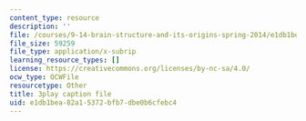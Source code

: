 ```yaml
---
content_type: resource
description: ''
file: /courses/9-14-brain-structure-and-its-origins-spring-2014/e1db1bea82a15372bfb7dbe0b6cfebc4_555138.vtt
file_size: 59259
file_type: application/x-subrip
learning_resource_types: []
license: https://creativecommons.org/licenses/by-nc-sa/4.0/
ocw_type: OCWFile
resourcetype: Other
title: 3play caption file
uid: e1db1bea-82a1-5372-bfb7-dbe0b6cfebc4
---
```

